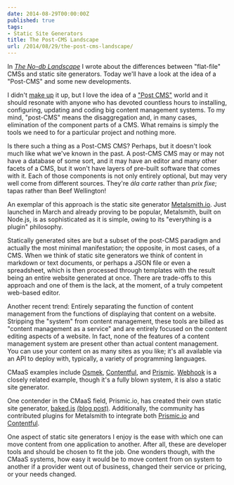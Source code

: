 ```yaml
---
date: 2014-08-29T00:00:00Z
published: true
tags:
- Static Site Generators
title: The Post-CMS Landscape
url: /2014/08/29/the-post-cms-landscape/
---
```


In [_The No-db Landscape_](/article/static-site-generator-landscape/) I wrote about the differences between "flat-file" CMSs and static site generators. Today we'll have a look at the idea of a "Post-CMS" and some new developments.


I didn't [make up](http://ben.balter.com/2012/10/01/welcome-to-the-post-cms-world/) it up, but I love the idea of a  ["Post CMS"](http://developmentseed.org/blog/2012/07/27/build-cms-free-websites/) world and it should resonate with anyone who has devoted countless hours to installing, configuring, updating and coding big content management systems. To my mind, "post-CMS" means the disaggregation and, in many cases, elimination of the component parts of a CMS. What remains is simply the tools we need to for a particular project and nothing more.

Is there such a thing as a Post-CMS CMS? Perhaps, but it doesn't look much like what we've known in the past. A post-CMS CMS may or may not have a database of some sort, and it may have an editor and many other facets of a CMS, but it won't have layers of pre-built software that comes with it. Each of those components is not only entirely optional, but may very well come from different sources. They're _ála carte_ rather than _prix fixe_; tapas rather than Beef Wellington!

An exemplar of this approach is the static site generator [Metalsmith.io](http://www.metalsmith.io/). Just launched in March and already proving to be popular, Metalsmith, built on Node.js, is as sophisticated as it is simple, owing to its "everything is a plugin" philosophy.

Statically generated sites are but a subset of the post-CMS paradigm and actually the most minimal manifestation; the opposite, in most cases, of a CMS. When we think of static site generators we think of content in markdown or text documents, or perhaps a JSON file or even a spreadsheet, which is then processed through templates with the result being an entire website generated at once. There are trade-offs to this approach and one of them is the lack, at the moment, of a truly competent web-based editor.

Another recent trend: Entirely separating the function of content management from the functions of displaying that content on a website. Stripping the "system" from content management, these tools are billed as "content management as a service" and are entirely focused on the content editing aspects of a website. In fact, none of the features of a content management system are present other than actual content management. You can use your content on as many sites as you like; it's all available via an API to deploy with, typically, a variety of programming languages.

CMaaS examples include [Osmek](http://osmek.com/), [Contentful](https://www.contentful.com/), and [Prismic](https://prismic.io/). [Webhook](http://www.webhook.com/) is a closely related example, though it's a fully blown system, it is also a static site generator.

One contender in the CMaaS field, Prismic.io, has created their own static site generator, [baked.js](http://prismicio.github.io/baked.js/) [(blog post)](https://blog.prismic.io/U3TAFgEAAC8AwopU/bakedjs-integrate-content-management-into-a-static-website-generator-using-javascript). Additionally, the community has contributed plugins for Metalsmith to integrate both [Prismic.io](https://github.com/mbanting/metalsmith-prismic) and [Contentful](https://github.com/contentful/contentful-metalsmith).

One aspect of static site generators I enjoy is the ease with which one can move content from one application to another. After all, these are developer tools and should be chosen to fit the job. One wonders though, with the CMaaS systems, how easy it would be to move content from on system to another if a provider went out of business, changed their service or pricing, or your needs changed.
